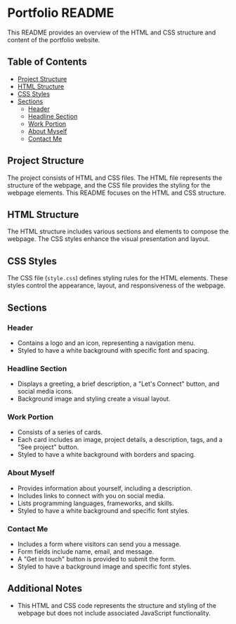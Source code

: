 # Portfolio README

This README provides an overview of the HTML and CSS structure and content of the portfolio website.

## Table of Contents

- [Project Structure](#project-structure)
- [HTML Structure](#html-structure)
- [CSS Styles](#css-styles)
- [Sections](#sections)
  - [Header](#header)
  - [Headline Section](#headline-section)
  - [Work Portion](#work-portion)
  - [About Myself](#about-myself)
  - [Contact Me](#contact-me)

## Project Structure

The project consists of HTML and CSS files. The HTML file represents the structure of the webpage, and the CSS file provides the styling for the webpage elements. This README focuses on the HTML and CSS structure.

## HTML Structure

The HTML structure includes various sections and elements to compose the webpage. The CSS styles enhance the visual presentation and layout.

## CSS Styles

The CSS file (`style.css`) defines styling rules for the HTML elements. These styles control the appearance, layout, and responsiveness of the webpage.

## Sections

### Header

- Contains a logo and an icon, representing a navigation menu.
- Styled to have a white background with specific font and spacing.

### Headline Section

- Displays a greeting, a brief description, a "Let's Connect" button, and social media icons.
- Background image and styling create a visual layout.

### Work Portion

- Consists of a series of cards.
- Each card includes an image, project details, a description, tags, and a "See project" button.
- Styled to have a white background with borders and spacing.

### About Myself

- Provides information about yourself, including a description.
- Includes links to connect with you on social media.
- Lists programming languages, frameworks, and skills.
- Styled to have a white background and specific font styles.

### Contact Me

- Includes a form where visitors can send you a message.
- Form fields include name, email, and message.
- A "Get in touch" button is provided to submit the form.
- Styled to have a background image and specific font styles.

## Additional Notes

- This HTML and CSS code represents the structure and styling of the webpage but does not include associated JavaScript functionality.
